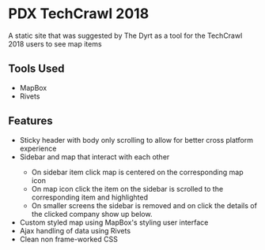 # PDX TechCrawl 2018

<p>A static site that was suggested by The Dyrt as a tool for the TechCrawl 2018 users to see map items</p>

<h2>Tools Used</h2>
<ul>
  <li>MapBox</li>
  <li>Rivets</li>
</ul>

<h2>Features</h2>
<ul>
  <li>Sticky header with body only scrolling to allow for better cross platform experience</li>
  <li>Sidebar and map that interact with each other</li>
  <ul>
    <li>On sidebar item click map is centered on the corresponding map icon</li>
    <li>On map icon click the item on the sidebar is scrolled to the corresponding item and highlighted</li>
    <li>On smaller screens the sidebar is removed and on click the details of the clicked company show up below.</li>
  </ul>
  <li>Custom styled map using MapBox's styling user interface</li>
  <li>Ajax handling of data using Rivets</li>
  <li>Clean non frame-worked CSS</li>
</ul>  
